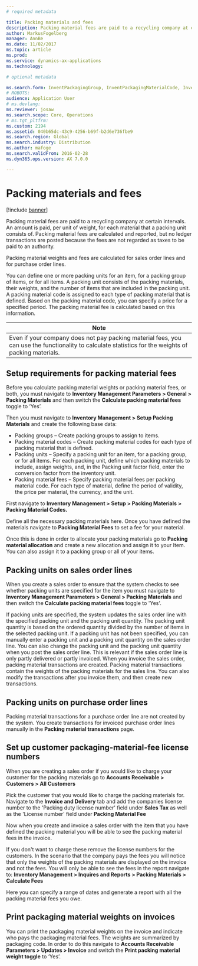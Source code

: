 ```yaml
---
# required metadata

title: Packing materials and fees
description: Packing material fees are paid to a recycling company at certain intervals. An amount is paid, per unit of weight, for each material that a packing unit consists of. Packing material fees are calculated and reported, but no ledger transactions are posted because the fees are not regarded as taxes to be paid to an authority.
author: MarkusFogelberg
manager: AnnBe
ms.date: 11/02/2017
ms.topic: article
ms.prod: 
ms.service: dynamics-ax-applications
ms.technology: 

# optional metadata

ms.search.form: InventPackagingGroup, InventPackagingMaterialCode, InventPackagingMaterialFee, InventPackagingMaterialTrans, InventPackagingMaterialTransPurch, InventPackagingUnit
# ROBOTS: 
audience: Application User
# ms.devlang: 
ms.reviewer: josaw
ms.search.scope: Core, Operations
# ms.tgt_pltfrm: 
ms.custom: 2194
ms.assetid: 040b65dc-43c9-4256-b69f-b2d6e736fbe9
ms.search.region: Global
ms.search.industry: Distribution
ms.author: mafoge
ms.search.validFrom: 2016-02-28
ms.dyn365.ops.version: AX 7.0.0

---
```


# Packing materials and fees

[!include [banner](../includes/banner.md)]

Packing material fees are paid to a recycling company at certain intervals. An amount is paid, per unit of weight, for each material that a packing unit consists of. Packing material fees are calculated and reported, but no ledger transactions are posted because the fees are not regarded as taxes to be paid to an authority.

Packing material weights and fees are calculated for sales order lines and for purchase order lines.

You can define one or more packing units for an item, for a packing group of items, or for all items. A packing unit consists of the packing materials, their weights, and the number of items that are included in the packing unit. A packing material code is assigned to each type of packing material that is defined. Based on the packing material code, you can specify a price for a specified period. The packing material fee is calculated based on this information.

| **Note**                                                                                                                                             |
|------------------------------------------------------------------------------------------------------------------------------------------------------|
| Even if your company does not pay packing material fees, you can use the functionality to calculate statistics for the weights of packing materials. |

## Setup requirements for packing material fees
Before you calculate packing material weights or packing material fees, or both, you must navigate to **Inventory Management Parameters > General > Packing Materials** and then switch the **Calculate packing material fees** toggle to ‘Yes’.  

Then you must navigate to **Inventory Management > Setup Packing Materials** and create the following base data: 

-   Packing groups – Create packing groups to assign to items.
-   Packing material codes – Create packing material codes for each type of packing material that is defined.
-   Packing units – Specify a packing unit for an item, for a packing group, or for all items. For each packing unit, define which packing materials to include, assign weights, and, in the Packing unit factor field, enter the conversion factor from the inventory unit.
-   Packing material fees – Specify packing material fees per packing material code. For each type of material, define the period of validity, the price per material, the currency, and the unit.

First navigate to **Inventory Management > Setup > Packing Materials > Packing Material Codes.**

Define all the necessary packing materials here. Once you have defined the materials navigate to **Packing Material Fees** to set a fee for your material. 

Once this is done in order to allocate your packing materials go to **Packing material allocation** and create a new allocation and assign it to your Item. You can also assign it to a packing group or all of your items. 

## Packing units on sales order lines
When you create a sales order to ensure that the system checks to see whether packing units are specified for the item you must navigate to **Inventory Management Parameters > General > Packing Materials** and then switch the **Calculate packing material fees** toggle to 'Yes'. 

If packing units are specified, the system updates the sales order line with the specified packing unit and the packing unit quantity. The packing unit quantity is based on the ordered quantity divided by the number of items in the selected packing unit. If a packing unit has not been specified, you can manually enter a packing unit and a packing unit quantity on the sales order line. You can also change the packing unit and the packing unit quantity when you post the sales order line. This is relevant if the sales order line is only partly delivered or partly invoiced. When you invoice the sales order, packing material transactions are created. Packing material transactions contain the weights of the packing materials for the sales line. You can also modify the transactions after you invoice them, and then create new transactions. 

## Packing units on purchase order lines
Packing material transactions for a purchase order line are not created by the system. You create transactions for invoiced purchase order lines manually in the **Packing material transactions** page.

## Set up customer packaging-material-fee license numbers
When you are creating a sales order if you would like to charge your customer for the packing materials go to **Accounts Receivable > Customers > All Customers**

Pick the customer that you would like to charge the packing materials for. Navigate to the **Invoice and Delivery** tab and add the companies license number to the 'Packing duty license number' field under **Sales Tax** as well as the 'License number' field under **Packing Material Fee**

Now when you create and invoice a sales order with the item that you have defined the packing material you will be able to see the packing material fees in the invoice.

If you don't want to charge these remove the license numbers for the customers.
In the scenario that the company pays the fees you will notice that only the weights of the packing materials are displayed on the invoice and not the fees. You will only be able to see the fees in the report navigate to: **Inventory Management > Inquires and Reports > Packing Materials > Calculate Fees**

Here you can specify a range of dates and generate a report with all the packing material fees you owe.

## Print packaging material weights on invoices
You can print the packaging material weights on the invoice and indicate who pays the packaging material fees. The weights are summarized by packaging code. In order to do this navigate to **Accounts Receivable Parameters > Updates > Invoice** and switch the **Print packing material weight toggle** to ‘Yes’. 




